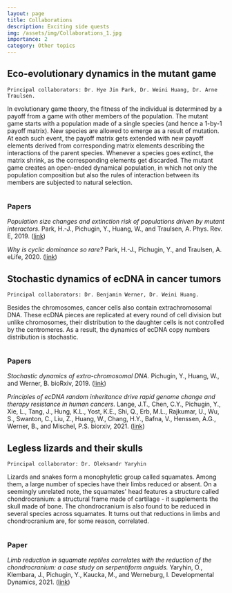 ```yaml
---
layout: page
title: Collaborations
description: Exciting side quests
img: /assets/img/Collaborations_1.jpg
importance: 2
category: Other topics
---
```



## Eco-evolutionary dynamics in the mutant game

    Principal collaborators: Dr. Hye Jin Park, Dr. Weini Huang, Dr. Arne Traulsen.

In evolutionary game theory, the fitness of the individual is determined by a payoff from a game with other members of the population.
The mutant game starts with a population made of a single species (and hence a 1-by-1 payoff matrix).
New species are allowed to emerge as a result of mutation.
At each such event, the payoff matrix gets extended with new payoff elements derived from corresponding matrix elements describing the interactions of the parent species.
Whenever a species goes extinct, the matrix shrink, as the corresponding elements get discarded.
The mutant game creates an open-ended dynamical population, in which not only the population composition but also the rules of interaction between its members are subjected to natural selection.

<div class="row">
    <div class="col-sm mt-3 mt-md-0">
        <img class="img-fluid rounded z-depth-1" src="{{ '/assets/img/Collaborations_mutant_game.jpg' | relative_url }}" alt="" title="example image"/>
    </div>
    <div class="col-4">
    </div>
</div>
<div class="caption">     
</div>

### Papers

*Population size changes and extinction risk of populations driven by mutant interactors.* Park, H.-J., Pichugin, Y., Huang, W., and Traulsen, A. Phys. Rev. E, 2019. ([link](https://journals.aps.org/pre/abstract/10.1103/PhysRevE.99.022305))

*Why is cyclic dominance so rare?* Park, H.-J., Pichugin, Y., and Traulsen, A. eLife, 2020. ([link](https://elifesciences.org/articles/57857))




## Stochastic dynamics of ecDNA in cancer tumors

    Principal collaborators: Dr. Benjamin Werner, Dr. Weini Huang.

Besides the chromosomes, cancer cells also contain extrachromosomal DNA. 
These ecDNA pieces are replicated at every round of cell division but unlike chromosomes, their distribution to the daughter cells is not controlled by the centromeres. 
As a result, the dynamics of ecDNA copy numbers distribution is stochastic.
<div class="row">
    <div class="col-sm mt-3 mt-md-0">
        <img class="img-fluid rounded z-depth-1" src="{{ '/assets/img/Collaborations_ecdna.jpg' | relative_url }}" alt="" title="example image"/>
    </div>
    <div class="col-4">
    </div>
</div>
<div class="caption">     
</div>

### Papers

*Stochastic dynamics of extra-chromosomal DNA.* 
Pichugin, Y., Huang, W., and Werner, B. 
bioRxiv, 2019. 
([link](https://www.biorxiv.org/content/10.1101/2019.12.15.876714v1.abstract))

*Principles of ecDNA random inheritance drive rapid genome change and therapy resistance in human cancers.* 
Lange, J.T., Chen, C.Y., Pichugin, Y., Xie, L., Tang, J., Hung, K.L., Yost, K.E., Shi, Q., Erb, M.L., Rajkumar, U., Wu, S., Swanton, C., Liu, Z., Huang, W., Chang, H.Y., Bafna, V., Henssen, A.G., Werner, B., and Mischel, P.S.
biorxiv, 2021.
([link](https://www.biorxiv.org/content/10.1101/2021.06.11.447968v1.abstract))




## Legless lizards and their skulls

    Principal collaborator: Dr. Oleksandr Yaryhin

Lizards and snakes form a monophyletic group called squamates. 
Among them, a large number of species have their limbs reduced or absent.
On a seemingly unrelated note, the squamates' head features a structure called chondrocranium: a structural frame made of cartilage - it supplements the skull made of bone.
The chondrocranium is also found to be reduced in several species across squamates.
It turns out that reductions in limbs and chondrocranium are, for some reason, correlated.

<div class="row">
    <div class="col-sm mt-3 mt-md-0">
        <img class="img-fluid rounded z-depth-1" src="{{ '/assets/img/Collaborations_lizards.jpg' | relative_url }}" alt="" title="example image"/>
    </div>
    <div class="col-4">
    </div>
</div>
<div class="caption">     
</div>

### Paper


*Limb reduction in squamate reptiles correlates with the reduction of the chondrocranium: a case study on serpentiform anguids.*
Yaryhin, O., Klembara, J., Pichugin, Y., Kaucka, M., and Werneburg, I.
Developmental Dynamics, 2021.
([link]())


